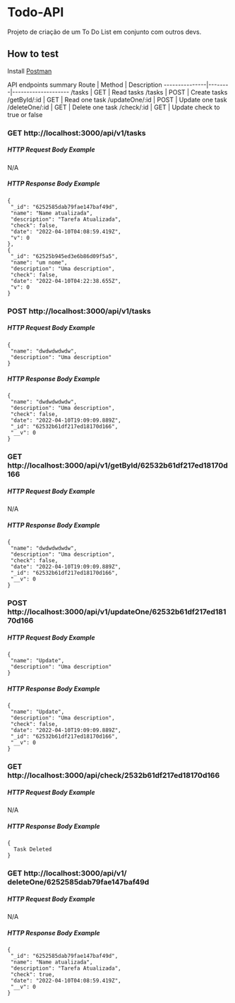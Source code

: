 # Todo-API
 Projeto de criação de um To Do List em conjunto com outros devs.


## How to test
Install [Postman](https://www.getpostman.com/)

API endpoints summary
Route          | Method | Description
---------------|--------|--------------------
/tasks         | GET    | Read tasks
/tasks         | POST   | Create tasks
/getById/:id   | GET    | Read one task
/updateOne/:id | POST   | Update one task
/deleteOne/:id | GET    | Delete one task
/check/:id     | GET    | Update check to true or false


### GET http://localhost:3000/api/v1/tasks

##### HTTP Request Body Example
N/A

##### HTTP Response Body Example

    {
     "_id": "6252585dab79fae147baf49d",
     "name": "Name atualizada",
     "description": "Tarefa Atualizada",
     "check": false,
     "date": "2022-04-10T04:08:59.419Z",
     "v": 0
    },
    {
     "_id": "62525b945ed3e6b86d09f5a5",
     "name": "um nome",
     "description": "Uma description",
     "check": false,
     "date": "2022-04-10T04:22:38.655Z",
     "v": 0
    }

### POST http://localhost:3000/api/v1/tasks

##### HTTP Request Body Example
    
    {
     "name": "dwdwdwdwdw",
     "description": "Uma description"
    }
    

##### HTTP Response Body Example

    {
     "name": "dwdwdwdwdw",
     "description": "Uma description",
     "check": false,
     "date": "2022-04-10T19:09:09.889Z",
     "_id": "62532b61df217ed18170d166",
     "__v": 0
    }
    
    
### GET http://localhost:3000/api/v1/getById/62532b61df217ed18170d166 

##### HTTP Request Body Example
N/A
    
##### HTTP Response Body Example

    {
     "name": "dwdwdwdwdw",
     "description": "Uma description",
     "check": false,
     "date": "2022-04-10T19:09:09.889Z",
     "_id": "62532b61df217ed18170d166",
     "__v": 0
    }
    
    
### POST http://localhost:3000/api/v1/updateOne/62532b61df217ed18170d166 

##### HTTP Request Body Example
    
    {
     "name": "Update",
     "description": "Uma description"
    }
    

##### HTTP Response Body Example

    {
     "name": "Update",
     "description": "Uma description",
     "check": false,
     "date": "2022-04-10T19:09:09.889Z",
     "_id": "62532b61df217ed18170d166",
     "__v": 0
    }
    
### GET http://localhost:3000/api/check/2532b61df217ed18170d166 

##### HTTP Request Body Example
N/A
    

##### HTTP Response Body Example

    {
      Task Deleted
    }
    
### GET http://localhost:3000/api/v1/ deleteOne/6252585dab79fae147baf49d

##### HTTP Request Body Example
N/A
    

##### HTTP Response Body Example

    {
     "_id": "6252585dab79fae147baf49d",
     "name": "Name atualizada",
     "description": "Tarefa Atualizada",
     "check": true,
     "date": "2022-04-10T04:08:59.419Z",
     "__v": 0
    }
